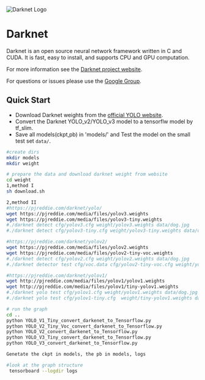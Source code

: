 ![Darknet Logo](http://pjreddie.com/media/files/darknet-black-small.png)

# Darknet #
Darknet is an open source neural network framework written in C and CUDA. It is fast, easy to install, and supports CPU and GPU computation.

For more information see the [Darknet project website](http://pjreddie.com/darknet).

For questions or issues please use the [Google Group](https://groups.google.com/forum/#!forum/darknet).

## Quick Start

- Download Darknet weights from the [official YOLO website](http://pjreddie.com/darknet/yolo/).
- Convert the Darknet YOLO_v2/YOLO_v3 model to a tensorflw  model by tf_slim.
- Save all models(ckpt,pb) in 'models/' and Test the model on the small test set `data/`.

```bash
#create dirs
mkdir models
mkdir weight

# prepare the data and download darknet weight from website
cd weight
1,method I
sh download.sh

2,method II
#https://pjreddie.com/darknet/yolo/
wget https://pjreddie.com/media/files/yolov3.weights
wget https://pjreddie.com/media/files/yolov3-tiny.weights
#./darknet detect cfg/yolov3.cfg weight/yolov3.weights data/dog.jpg
#./darknet detect cfg/yolov3-tiny.cfg weight/yolov3-tiny.weights data/dog.jpg

#https://pjreddie.com/darknet/yolov2/
wget https://pjreddie.com/media/files/yolov2.weights
wget https://pjreddie.com/media/files/yolov2-tiny-voc.weights
#./darknet detect cfg/yolov2.cfg weight/yolov2.weights data/dog.jpg
#./darknet detector test cfg/voc.data cfg/yolov2-tiny-voc.cfg weight/yolov2-tiny-voc.weights data/dog.jpg

#https://pjreddie.com/darknet/yolov1/
wget http://pjreddie.com/media/files/yolov1/yolov1.weights
wget http://pjreddie.com/media/files/yolov1/tiny-yolov1.weights
#./darknet yolo test cfg/yolov1.cfg weight/yolov1.weights data/dog.jpg
#./darknet yolo test cfg/yolov1-tiny.cfg  weight/tiny-yolov1.weights data/person.jpg

# run the graph
cd ..
python YOLO_V1_Tiny_convert_darkenet_to_Tensorflow.py	
python YOLO_V2_Tiny_Voc_convert_darkenet_to_Tensorflow.py	
python YOLO_V2_convert_darkenet_to_Tensorflow.py	
python YOLO_V3_Tiny_convert_darkenet_to_Tensorflow.py
python YOLO_V3_convert_darkenet_to_Tensorflow.py

Genetate the ckpt in models, the pb in models, logs

#look at the graph structure
 tensorboard --logdir logs


```
